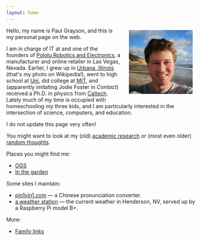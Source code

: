 ```yaml
---
layout: home
---
```


<img src='/assets/paul.jpeg' style='width: 170px; float: right; margin:0.5em; margin-left: 1.5em;'>

Hello, my name is Paul Grayson, and this is my personal page on the
web.

I am in charge of IT at and one of the founders of [Pololu Robotics and
Electronics][1], a manufacturer and online retailer in Las Vegas,
Nevada. Earlier, I grew up in [Urbana, Illinois][2] (that's my photo
on Wikipedia!), went to high school at [Uni][3], did college at
[MIT][4], and (apparently imitating Jodie Foster in *Contact*)
received a Ph.D. in physics from [Caltech][5]. Lately much of my time
is occupied with homeschooling my three kids, and I am particularly
interested in the intersection of science, computers, and education.

[1]: https://www.pololu.com/
[2]: https://en.wikipedia.org/wiki/Urbana,_Illinois
[3]: https://www.uni.illinois.edu/
[4]: https://www.mit.edu/
[5]: https://www.caltech.edu/

I do not update this page very often!

You might want to look at my (old) [academic research](research) or
(most even older) [random thoughts](thoughts).

Places you might find me:

* [OGS](https://online-go.com/)
* [In the garden](https://alantg137.github.io/garden/)

Some sites I maintain:

* [pin1yin1.com](https://pin1yin1.com) &mdash; a Chinese pronunciation converter.
* [a weather station](https://home.tikomaze.com/weewx/) &mdash; the current weather in Henderson, NV, served up by a Raspberry Pi model&nbsp;B+.

More:

* [Family links](family)
